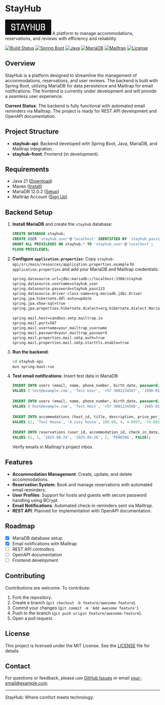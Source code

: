 # StayHub

<img src="assets/logo-git.png" alt="StayHub Logo" width="150" height="50">  
A platform to manage accommodations, reservations, and reviews with efficiency and reliability.

[![Build Status](https://img.shields.io/badge/build-passing-brightgreen)](https://github.com/Estebangmz666/StayHub/actions)
[![Spring Boot](https://img.shields.io/badge/Spring%20Boot-3.3.2-6DB33F)](https://spring.io/projects/spring-boot)
[![Java](https://img.shields.io/badge/Java-21-orange)](https://www.oracle.com/java/)
[![MariaDB](https://img.shields.io/badge/MariaDB-12.0.2-blue)](https://mariadb.org/)
[![Mailtrap](https://img.shields.io/badge/Mailtrap-Email%20Testing-8757F4)](https://mailtrap.io/)
[![License](https://img.shields.io/badge/License-MIT-yellow)](LICENSE)

## Overview

StayHub is a platform designed to streamline the management of accommodations, reservations, and user reviews. The backend is built with Spring Boot, utilizing MariaDB for data persistence and Mailtrap for email notifications. The frontend is currently under development and will provide a seamless user experience.

**Current Status**: The backend is fully functional with automated email reminders via Mailtrap. The project is ready for REST API development and OpenAPI documentation.

## Project Structure

- **stayhub-api**: Backend developed with Spring Boot, Java, MariaDB, and Mailtrap integration.
- **stayhub-front**: Frontend (in development).

## Requirements

- Java 21 ([Download](https://www.oracle.com/java/technologies/downloads/))
- Maven ([Install](https://maven.apache.org/install.html))
- MariaDB 12.0.2 ([Setup](https://mariadb.org/download/))
- Mailtrap Account ([Sign Up](https://mailtrap.io/))

## Backend Setup

1. **Install MariaDB** and create the `stayhub` database:
   ```sql
   CREATE DATABASE stayhub;
   CREATE USER 'stayhub_user'@'localhost' IDENTIFIED BY 'stayhub_pass123';
   GRANT ALL PRIVILEGES ON stayhub.* TO 'stayhub_user'@'localhost';
   FLUSH PRIVILEGES;
   ```

2. **Configure `application.properties`**:
   Copy `stayhub-api/src/main/resources/application.properties.example` to `application.properties` and add your MariaDB and Mailtrap credentials:
   ```properties
   spring.datasource.url=jdbc:mariadb://localhost:3306/stayhub
   spring.datasource.username=stayhub_user
   spring.datasource.password=stayhub_pass123
   spring.datasource.driver-class-name=org.mariadb.jdbc.Driver
   spring.jpa.hibernate.ddl-auto=update
   spring.jpa.show-sql=true
   spring.jpa.properties.hibernate.dialect=org.hibernate.dialect.MariaDBDialect

   spring.mail.host=sandbox.smtp.mailtrap.io
   spring.mail.port=587
   spring.mail.username=your_mailtrap_username
   spring.mail.password=your_mailtrap_password
   spring.mail.properties.mail.smtp.auth=true
   spring.mail.properties.mail.smtp.starttls.enable=true
   ```

3. **Run the backend**:
   ```bash
   cd stayhub-api
   mvn spring-boot:run
   ```

4. **Test email notifications**:
   Insert test data in MariaDB:
   ```sql
   INSERT INTO users (email, name, phone_number, birth_date, password, role, is_deleted)
   VALUES ('test@example.com', 'Test User', '+57 3001234567', '1990-01-01', '$2a$10$GESMt3mBlTxbX7ONVJdfG.YkEc1HLrGEteEbYNAZ3O0Ef7bU0eD2a', 'USER', FALSE);

   INSERT INTO users (email, name, phone_number, birth_date, password, role, is_deleted)
   VALUES ('host@example.com', 'Test Host', '+57 3001234568', '1985-01-01', '$2a$10$6sIeddB2Ujcl4ltoLwQui.JiZRA8aJgaCOAb9xVyaUM9d3.xULdWe', 'HOST', FALSE);

   INSERT INTO accommodations (host_id, title, description, price_per_night, capacity, latitude, longitude, is_deleted)
   VALUES (2, 'Test House', 'A cozy house', 100.00, 4, 4.6097, -74.0817, FALSE);

   INSERT INTO reservations (user_id, accommodation_id, check_in_date, check_out_date, number_of_guests, status, is_deleted)
   VALUES (1, 1, '2025-08-24', '2025-08-26', 2, 'PENDING', FALSE);
   ```
   Verify emails in Mailtrap's project inbox.

## Features

- **Accommodation Management**: Create, update, and delete accommodations.
- **Reservation System**: Book and manage reservations with automated email reminders.
- **User Profiles**: Support for hosts and guests with secure password handling using BCrypt.
- **Email Notifications**: Automated check-in reminders sent via Mailtrap.
- **REST API**: Planned for implementation with OpenAPI documentation.

## Roadmap

- [x] MariaDB database setup
- [x] Email notifications with Mailtrap
- [ ] REST API controllers
- [ ] OpenAPI documentation
- [ ] Frontend development

## Contributing

Contributions are welcome. To contribute:
1. Fork the repository.
2. Create a branch (`git checkout -b feature/awesome-feature`).
3. Commit your changes (`git commit -m 'Add awesome feature'`).
4. Push to the branch (`git push origin feature/awesome-feature`).
5. Open a pull request.

## License

This project is licensed under the MIT License. See the [LICENSE](LICENSE) file for details.

## Contact

For questions or feedback, please use [GitHub Issues](https://github.com/Estebangmz666/StayHub/issues) or email [your-email@example.com](mailto:your-email@example.com).

---

StayHub: Where comfort meets technology.
